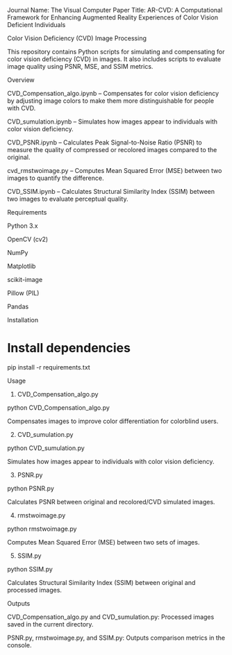 Journal Name: The Visual Computer 
Paper Title: AR-CVD: A Computational Framework for Enhancing Augmented Reality Experiences of Color Vision Deficient Individuals

Color Vision Deficiency (CVD) Image Processing

This repository contains Python scripts for simulating and compensating for color vision deficiency (CVD) in images. It also includes scripts to evaluate image quality using PSNR, MSE, and SSIM metrics.

Overview

CVD_Compensation_algo.ipynb – Compensates for color vision deficiency by adjusting image colors to make them more distinguishable for people with CVD.

CVD_sumulation.ipynb – Simulates how images appear to individuals with color vision deficiency.

CVD_PSNR.ipynb – Calculates Peak Signal-to-Noise Ratio (PSNR) to measure the quality of compressed or recolored images compared to the original.

cvd_rmstwoimage.py – Computes Mean Squared Error (MSE) between two images to quantify the difference.

CVD_SSIM.ipynb – Calculates Structural Similarity Index (SSIM) between two images to evaluate perceptual quality.

Requirements

Python 3.x

OpenCV (cv2)

NumPy

Matplotlib

scikit-image

Pillow (PIL)

Pandas

Installation

# Install dependencies
pip install -r requirements.txt

Usage

1. CVD_Compensation_algo.py

python CVD_Compensation_algo.py

Compensates images to improve color differentiation for colorblind users.

2. CVD_sumulation.py

python CVD_sumulation.py

Simulates how images appear to individuals with color vision deficiency.

3. PSNR.py

python PSNR.py

Calculates PSNR between original and recolored/CVD simulated images.

4. rmstwoimage.py

python rmstwoimage.py

Computes Mean Squared Error (MSE) between two sets of images.

5. SSIM.py

python SSIM.py

Calculates Structural Similarity Index (SSIM) between original and processed images.

Outputs

CVD_Compensation_algo.py and CVD_sumulation.py: Processed images saved in the current directory.

PSNR.py, rmstwoimage.py, and SSIM.py: Outputs comparison metrics in the console.
